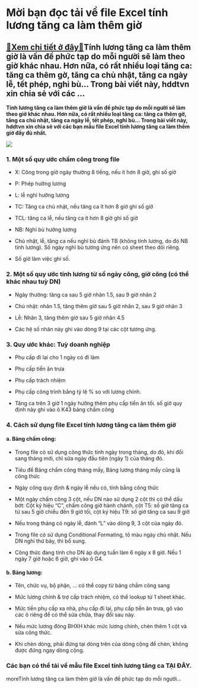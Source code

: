 Mời bạn đọc tải về file Excel tính lương tăng ca làm thêm giờ
=============================================================

[:gift:Xem chi tiết ở đây:gift:](https://hddtvn.com/moi-ban-doc-tai-ve-file-excel-tinh-luong-tang-ca-lam-them-gio/)Tính lương tăng ca làm thêm giờ là vấn đề phức tạp do mỗi người sẽ làm theo giờ khác nhau. Hơn nữa, có rất nhiều loại tăng ca: tăng ca thêm gờ, tăng ca chủ nhật, tăng ca ngày lễ, tết phép, nghỉ bù… Trong bài viết này, hddtvn xin chia sẻ với các …
------------------------------------------------------------------------------------------------------------------------------------------------------------------------------------------------------------------------------------------------------

**Tính lương tăng ca làm thêm giờ là vấn đề phức tạp do mỗi người sẽ làm theo giờ khác nhau. Hơn nữa, có rất nhiều loại tăng ca: tăng ca thêm gờ, tăng ca chủ nhật, tăng ca ngày lễ, tết phép, nghỉ bù… Trong bài viết này, hddtvn xin chia sẻ với các bạn mẫu file Excel tính lương tăng ca làm thêm giờ đầy đủ nhất.**


![](https://hddtvn.com/wp-content/uploads/2021/01/QOMT6tO.png)


### 1. Một số quy ước chấm công trong file




* X: Công trong giờ ngày thường 8 tiếng, nếu ít hơn 8 giờ, ghi số giờ

* P: Phép hưởng lương

* L: lễ nghỉ hưởng lương

* TC: Tăng ca chủ nhật, nếu tăng ca ít hơn 8 giờ ghi số giờ

* TCL: tăng ca lễ, nếu tăng ca ít hơn 8 giờ ghi số giờ

* NB: Nghỉ bù hưởng lương

* Chủ nhật, lễ, tăng ca nếu nghỉ bù đánh TB (không tính lương, do đó NB tính lương). Số ngày nghỉ bù tương ứng nên có sheet theo dõi riêng.

* Số giờ làm việc ghi số.



### 2. Một số quy ước tính lương từ số ngày công, giờ công (có thể khác nhau tuỳ DN)




* Ngày thường: tăng ca sau 5 giờ nhân 1.5, sau 9 giờ nhân 2

* Chủ nhật: nhân 1.5, tăng thêm giờ sau 5 giờ nhân 2, sau 9 giờ nhân 3

* Lễ: Nhân 3, tăng thêm giờ sau 5 giờ nhân 4.5

* Các hệ số nhân này ghi vào dòng 9 tại các cột tương ứng.



### 3. Quy ước khác: Tuỳ doanh nghiệp




* Phụ cấp đi lại cho 1 ngày có đi làm

* Phụ cấp tiền ăn trưa

* Phụ cấp trách nhiệm

* Phụ cấp công trình bằng tỷ lệ % so với lương chính.

* Tăng ca trên 3 giờ 1 ngày hưởng thêm phụ cấp tiền ăn tối. số giờ quy định này ghi vào ô K43 bảng chấm công



### 4. Cách sử dụng file Excel tính lương tăng ca làm thêm giờ


#### a. Bảng chấm công:




* Trong file có sử dụng công thức tính ngày trong tháng, do đó, khi đổi sang tháng mới, chỉ sửa ngày đầu tiên (ngày 1) của tháng đó.

* Tiêu đề Bảng chấm công tháng mấy, Bảng lương tháng mấy cũng là công thức

* Ngày công quy định & ngày lễ nếu có, tính bằng công thức

* Một ngày chấm công 3 cột, nếu DN nào sử dụng 2 cột thì có thể dấu bớt: Cột ký hiệu “C”, chấm công giờ hành chánh, cột T5: số giờ tăng ca từ sau 5 giờ chiều đến 9 giờ tối, cột ký hiệu T9: số giờ tăng ca sau 9 giờ

* Nếu trong tháng có ngày lễ, đánh “L” vào dòng 9, 3 cột của ngày đó.

* Trong file có sử dụng Conditional Formating, tô màu ngày chủ nhật. Nếu DN nghỉ thứ bảy, thì bổ sung.

* Công thức đang tính cho DN áp dụng tuần làm 6 ngày x 8 giờ. Nếu 1 ngày 7 giờ hoặc 6 giờ, ghi vào ô G4.



#### b. Bảng lương:




* Tên, chức vụ, bộ phận, … có thể copy từ bảng chấm công sang

* Mức lương chính & trợ cấp trách nhiệm, có thể lookup từ 1 sheet khác.

* Mức tiền phụ cấp xa nhà, phụ cấp đi lại, phụ cấp tiền ăn trưa, gõ vào các ô riêng để có thể sửa chữa, thay đổi sau này.

* Nếu mức lương đóng BHXH khác mức lương chính, chèn thêm 1 cột và sửa công thức.

* Khi chèn dòng, phải đứng tại dòng trên của dòng cộng để chèn, không được đứng ngay dòng cộng.



### Các bạn có thể tải về mẫu file Excel tính lương tăng ca **TẠI ĐÂY**.


moreTính lương tăng ca làm thêm giờ là vấn đề phức tạp do mỗi người…

